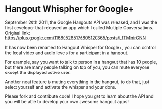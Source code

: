 Hangout Whispher for Google+
============================

September 20th 2011, the Google Hangouts API was released, and I was the first
developer that released an app which I called Multiple Conversations. Original
link:
https://plus.google.com/116805285176805120365/posts/LfTMinirGNN

It has now been renamed to Hangout Whisper for Google+, you can control the
local video and audio levels for a participant in a hangout.

For example, say you want to talk to person in a hangout that has 10 people,
but there are many people talking on top of you, you can mute everyone except
the displayed active user.

Another neat feature is muting everything in the hangout, to do that, just select
yourself and activate the whisper and your done.

Please fork and contribute code! I hope you get to learn about the API and you 
will be able to develop your own awesome hangout apps!


